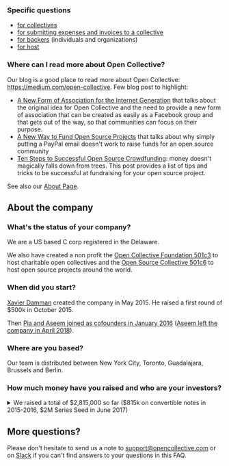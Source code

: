 ### Specific questions

- [for collectives](FAQ-for-collectives)
- [for submitting expenses and invoices to a collective](FAQ-for-expenses)
- [for backers](FAQ-for-backers) (individuals and organizations)
- [for host](FAQ-for-hosts)

### Where can I read more about Open Collective?

Our blog is a good place to read more about Open Collective: <https://medium.com/open-collective>.
Few blog post to highlight:
- [A New Form of Association for the Internet Generation](https://medium.com/open-collective/a-new-form-of-association-for-the-internet-generation-part-1-6d6c4f5dd27f#.bupyo3bl3) that talks about the original idea for Open Collective and the need to provide a new form of association that can be created as easily as a Facebook group and that gets out of the way, so that communities can focus on their purpose.
- [A New Way to Fund Open Source Projects](https://medium.com/open-collective/a-new-way-to-fund-open-source-projects-91a51b1b7aac#.ky05pse2h) that talks about why simply putting a PayPal email doesn't work to raise funds for an open source community
- [Ten Steps to Successful Open Source Crowdfunding](https://medium.com/open-collective/ten-steps-to-successful-open-source-crowdfunding-fa2b43e82687): money doesn't magically falls down from trees. This post provides a list of tips and tricks to be successful at fundraising for your open source project.

See also our [About Page](https://opencollective.com/about).


## About the company

### What's the status of your company?

We are a US based C corp registered in the Delaware. 

We also have created a non profit the [Open Collective Foundation 501c3](https://opencollective.com/foundation) to host charitable open collectives and the [Open Source Collective 501c6](https://opencollective.com/opensource) to host open source projects around the world.

### When did you start?

[Xavier Damman](https://twitter.com/xdamman) created the company in May 2015. He raised a first round of $500k in October 2015.

Then [Pia and Aseem joined as cofounders in January 2016](https://medium.com/open-collective/pia-mancini-and-aseem-sood-join-opencollective-as-cofounders-2d4549bd46fd) ([Aseem left the company in April 2018](https://medium.com/open-collective/team-update-19749b964e39)).

### Where are you based?

Our team is distributed between New York City, Toronto, Guadalajara, Brussels and Berlin.

### How much money have you raised and who are your investors?

<details>
  <summary>We raised a total of $2,815,000 so far ($815k on convertible notes in 2015-2016, $2M Series Seed in June 2017)</summary>

  <p>We did a first pre-seed round of $500k in October 2015 (<a href="https://www.ycombinator.com/docs/SAFE_Cap.rtf">SAFE</a>, $5M cap) with:
    <ul>
      <li><span>$250k</span> <a href="http://generalcatalyst.com">General Catalyst</a> (SF/NYC/Boston, <a href="https://www.linkedin.com/in/hemanttaneja">Hemant Taneja</a>)</li>
      <li><span>$50k</span> <a href="https://www.linkedin.com/in/jsiegel">Jonathan Siegel</a> (can't pin down his location)</li>
      <li><span>$50k</span> <a href="http://belcube.com">Belcube</a> (Brussels)</li>
      <li><span>$50k</span> <a href="https://www.linkedin.com/in/teljamou">Tony Jamous</a> (London, <a href="https://nexmo.com">Nexmo</a>)</li>
      <li><span>$25k</span> <a href="https://uk.linkedin.com/in/enadalin">Eric Nadalin</a> (London, <a href="https://nexmo.com">Nexmo</a>)</li>
      <li><span>$25k</span> <a href="https://www.linkedin.com/in/brian-larson-43904010">Brian Larson</a> (SF, engineer at Google, Twitter)</li>
      <li><span>$15k</span> <a href="https://twitter.com/rauchg">Guillermo Rauch</a> (SF/Buenos Aires, <a href="http://socket.io">socket.io</a>)</li>
      <li><span>$10k</span> <a href="http://buytaert.net">Dries Buytaert</a> (Boston, <a href="https://drupal.org">Drupal</a>)</li>
      <li><span>$10k</span> <a href="http://underscore.vc">Underscore.vc</a> (Boston)</li>
      <li><span>$5k</span> <a href="https://www.linkedin.com/in/toonvanagt">Toon Vanagt</a> (Brussels, <a href="http://data.be">data.be</a>)</li>
      <li><span>$5k</span> <a href="https://www.linkedin.com/in/xaviercorman">Xavier Corman</a> (Brussels, <a href="http://edebex.com">Edebex</a>)</li>
      <li><span>$5k</span> Personal friend</li>
    </ul>
  </p>

  <p>We did a follow up round of $315k in July 2016 (<a href="https://www.ycombinator.com/docs/SAFE_Cap.rtf">SAFE</a>, $8M cap) with:
    <ul>
      <li><span>$100k</span> <a href="https://www.linkedin.com/in/ricardo-gorodisch-9b057889">Ricardo Gorodisch</a> (Argentina, President <a href="http://www.fundacionkaleidos.org/">Foundation Kaleidos</a>)</li>
      <li><span>$50k</span> <a href="https://www.linkedin.com/in/petekoomen">Pete Koomen</a> (SF, Cofounder/CTO <a href="http://optimizely.com">Optimizely</a>)</li>
      <li><span>$25k</span> <a href="https://www.linkedin.com/in/jpayne">Jim Payne</a> (NYC, Cofounder MoPub, EIR Accel Partners)</li>
      <li><span>$25k</span> <a href="https://www.linkedin.com/in/caesar-sengupta-2743b">Caesar Sengupta</a> (Bay Area, VP Product Management at Google)</li>
      <li><span>$20k</span> <a href="https://www.linkedin.com/in/gkgandhi">Gautam Gandhi</a> (India, Entrepreneur, former Head New Business Development India at Google)</li>
      <li><span>$15k</span> <a href="https://www.linkedin.com/in/tpbrown5">Tom Brown</a> (FinTech lawyer, partner at Paul Hastings, former VP at Visa )</li>
      <li><span>$15k</span> <a href="https://www.linkedin.com/in/sam-de-brouwer-b0a34122">Sam De Brouwer</a> (SF, <a href="http://www.tedxsanfrancisco.com">TEDxSanFrancisco</a>)</li>
      <li><span>$15k</span> Vadim (NYC/Bay Area/Buenos Aires)</li>
      <li><span>$10k</span> <a href="https://www.linkedin.com/in/johnkobs">John Kobs</a> (SF, Entrepreneur/CEO at <a href="http://ApartmentList.com">ApartmentList</a>)</li>
      <li><span>$10k</span> <a href="https://www.linkedin.com/in/nicolaswittenborn">Nicolas Wittenborn</a> (Berlin, principal at point 9 venture)</li>
      <li><span>$10k</span> <a href="https://www.linkedin.com/in/derek-parham-b7b5504">Derek Parham</a> (NYC, deputy CTO at Hillary For America)</li>
      <li><span>$10k</span> <a href="https://www.linkedin.com/in/hbridge">Henry Bridge</a> (NYC, Director of Product at Hillary For America)</li>
      <li><span>$10k</span> <a href="https://www.linkedin.com/in/antoineperdaens">Antoine Perdaens</a> (Belgium, Cofounder/CEO at <a href="http://knowledgeplaza.net">KnowledgePlaza</a>)</li>
    </ul>
  </p>

  <p>We did a Series Seed lead by <a href="https://www.bloombergbeta.com">Bloomberg Beta</a> in June 2017 ($9M pre valuation, <a href="https://www.dropbox.com/s/wa41eciscon8agv/Open%20Collective%20-%20Series%20Seed%20Term%20Sheet.pdf?dl=0">Term Sheet</a>, <a href="https://www.dropbox.com/s/ial1g8cfr2apn73/Open%20Collective%20-%20Stock%20Investment%20Agreement%20%28Series%20Seed%29.redacted.pdf?dl=0">Stock Investment Agreement</a>), including:
    <ul>
      <li><span>$1M</span> <a href="https://www.linkedin.com/in/jcham">James Cham</a>, <a href="https://www.linkedin.com/in/roybahat/">Roy Bahat</a>, <a href="https://www.linkedin.com/in/karinklein/">Karin Klein</a> (<a href="https://www.bloombergbeta.com">Bloomberg Beta</a>)</li>
      <li><span>$350k</span> Angel list syndicate lead by <a href="https://www.linkedin.com/in/daveeisenberg/">Dave Eisenberg</a> and <a href="https://www.linkedin.com/in/nadiaeghbal/">Nadia Eghbal</a></li>
      <li><span>$200k</span> <a href="https://www.linkedin.com/in/nchirls/">Nicholas Chirls</a> (<a href="http://notationcapital.com">Notation Capital</a>)</li>
      <li><span>$150k</span> <a href="https://www.linkedin.com/in/daveeisenberg/">Dave Eisenberg</a></li>
      <li><span>$100k</span> <a href="https://www.linkedin.com/in/semilshah/">Semil Shah</a> (<a href="http://haystack.vc">Haystack.vc</a>)</li>
      <li><span>$40k</span> <a href="https://www.linkedin.com/in/armin-steuernagel-9719b1b/">Armin Steuernagel</a> (<a href="http://purpose-economy.org/en/">Purpose.ag</a>)</li>
      <li><span>$35k</span> <a href="https://www.linkedin.com/in/ramyadeeb/">Ramy Adeeb</a> (<a href="https://1984.vc">1984.vc</a>)</li>
      <li><span>$25k</span> <a href="https://www.linkedin.com/in/johnkobs">John Kobs</a> (SF, Entrepreneur/CEO at <a href="http://ApartmentList.com">ApartmentList</a>)</li>
      <li><span>$25k</span> <a href="https://www.linkedin.com/in/ydnar/">Randy Reddig</a> (<a href="https://square.com">Square</a>)	</li>
      <li><span>$25k</span> <a href="https://www.linkedin.com/in/noahw/">Noah Weiss</a>	</li>
      <li><span>$20k</span> <a href="https://www.linkedin.com/in/jackherrick/">Jack Herrick</a>	(<a href="https://wikihow.com">WikiHow.com</a>)</li>
      <li><span>$10k</span> <a href="https://www.linkedin.com/in/kylewild/">Kyle Wild</a> (<a href="https://keen.io">Keen.io</a>)</li>
      <li><span>$10k</span> <a href="https://www.linkedin.com/in/samgerstenzang/">Sam Gerstenzang</a>	</li>
      <li><span>$10k</span> <a href="https://www.linkedin.com/in/davidkingsf/">David King</a>	</li>
    </ul>
  </p>
</details>

## More questions?

Please don't hesitate to send us a note to support@opencollective.com or on [Slack](https://slack.opencollective.com) if you can't find answers to your questions in this FAQ.